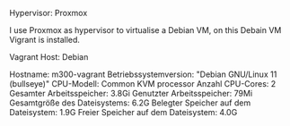 Hypervisor: Proxmox

I use Proxmox as hypervisor to virtualise a Debian VM, on this Debain VM Vigrant is installed.

Vagrant Host: Debian

Hostname: m300-vagrant
Betriebssystemversion: "Debian GNU/Linux 11 (bullseye)"
CPU-Modell: Common KVM processor
Anzahl CPU-Cores: 2
Gesamter Arbeitsspeicher: 3.8Gi
Genutzter Arbeitsspeicher: 79Mi
Gesamtgröße des Dateisystems:  6.2G
Belegter Speicher auf dem Dateisystem:  1.9G
Freier Speicher auf dem Dateisystem:  4.0G



